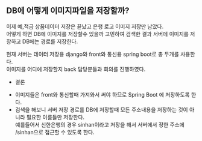DB에 어떻게 이미지파일을 저장할까?
----------------------
이제 예,적금 상품데이터 저장은 끝났고 은행 로고 이미지 저장만 남았다.  
어떻게 하면 DB에 이미지를 저장할수 있을까 고민하여 검색한 결과 서버에 이미지를 저장하고 DB에는 경로를 저장한다.

현재 서버는 데이터 저장용 django와 front와 통신용 spring boot로 총 두개를 사용한다.  
이미지를 어디에 저장할지 back 담당분들과 회의를 진행하였다.

* 결론
- 이미지들은 front와 통신할때 가져와서 써야 하므로 Spring Boot 에 저장하도록 한다.
- 검색을 해보니 서버 저장 경로를 DB에 저장할때 모든 주소내용을 저장하는 것이 아니라 필요한 이름들만 저장한다.  
예를들어서 신한은행의 경우 sinhan이라고 저장을 해서 서버에서 정한 주소에 /sinhan으로 접근할 수 있도록 한다.